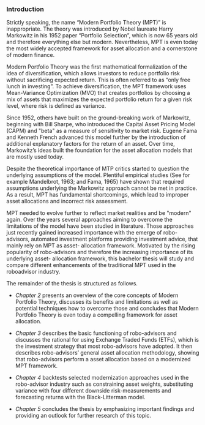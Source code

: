### Introduction

Strictly speaking, the name “Modern Portfolio Theory (MPT)” is inappropriate. The theory was introduced by Nobel laureate Harry Markowitz in his 1952 paper “Portfolio Selection”, which is now 65 years old and therefore everything else but modern. Nevertheless, MPT is even today the most widely accepted framework for asset allocation and a cornerstone of modern finance.

Modern Portfolio Theory was the first mathematical formalization of the idea of diversification, which allows investors to reduce portfolio risk without sacrificing expected return. This is often referred to as “only free lunch in investing”. To achieve diversification, the MPT framework uses Mean-Variance Optimization (MVO) that creates portfolios by choosing a mix of assets that maximizes the expected portfolio return for a given risk level, where risk is defined as variance.

Since 1952, others have built on the ground-breaking work of Markowitz, beginning with Bill Sharpe, who introduced the Capital Asset Pricing Model (CAPM) and "beta" as a measure of sensitivity to market risk. Eugene Fama and Kenneth French advanced this model further by the introduction of additional explanatory factors for the return of an asset. Over time, Markowitz’s ideas built the foundation for the asset allocation models that are mostly used today.

Despite the theoretical importance of MTP critics started to question the underlying
assumptions of the model. Plentiful empirical studies (See for example Mandelbrot, 1963; and Fama, 1965) have shown that required assumptions underlying the Markowitz approach cannot be met in practice. As a result, MPT has fundamental shortcomings, which lead to improper asset allocations and incorrect risk assessment.

MPT needed to evolve further to reflect market realities and be "modern" again. Over the years several approaches aiming to overcome the limitations of the model have been studied in literature. Those approaches just recently gained increased importance with the emerge of robo-advisors, automated investment platforms providing investment advice, that mainly rely on MPT as asset- allocation framework. Motivated by the rising popularity of robo-advisors and therefore the increasing importance of its underlying asset- allocation framework, this bachelor thesis will study and compare different enhancements of the traditional MPT used in the roboadvisor industry.

The remainder of the thesis is structured as follows.

+ *Chapter 2* presents an overview of the core concepts of Modern Portfolio Theory, discusses its benefits and limitations as well as potential techniques how to overcome those and concludes that Modern Portfolio Theory is even today a compelling framework for asset allocation.

+ *Chapter 3* describes the basic functioning of robo-advisors and discusses the rational for using Exchange Traded Funds (ETFs), which is the investment strategy that most robo-advisors have adopted. It then describes robo-advisors’ general asset allocation methodology, showing that robo-advisors perform a asset allocation based on a modernized MPT framework.

+ *Chapter 4* backtests selected modernization approaches used in the robo-advisor industry such as constraining asset weights, substituting variance with four different downside risk-measurements and forecasting returns with the Black-Litterman model.

+ *Chapter 5* concludes the thesis by emphasizing important findings and providing an outlook for further research of this topic.
